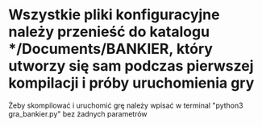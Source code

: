 # Wszystkie pliki konfiguracyjne należy przenieść do katalogu */Documents/BANKIER, który utworzy się sam podczas pierwszej kompilacji i próby uruchomienia gry

Żeby skompilować i uruchomić grę należy wpisać w terminal "python3 gra_bankier.py" bez żadnych parametrów
